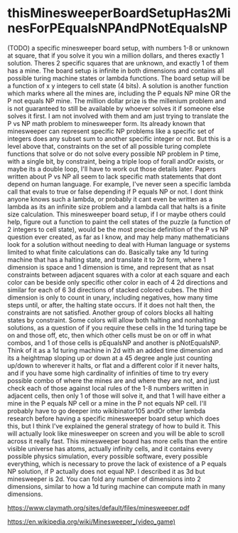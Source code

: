 # thisMinesweeperBoardSetupHas2MinesForPEqualsNPAndPNotEqualsNP
(TODO) a specific minesweeper board setup, with numbers 1-8 or unknown at square, that if you solve it you win a million dollars, and theres exactly 1 solution. Theres 2 specific squares that are unknown, and exactly 1 of them has a mine. The board setup is infinite in both dimensions and contains all possible turing machine states or lambda functions. The board setup will be a function of x y integers to cell state (4 bits). A solution is another function which marks where all the mines are, including the P equals NP mine OR the P not equals NP mine. The million dollar prize is the millenium problem and is not guaranteed to still be available by whoever solves it if someone else solves it first. I am not involved with them and am just trying to translate the P vs NP math problem to minesweeper form. Its already known that minesweeper can represent specific NP problems like a specific set of integers does any subset sum to another specific integer or not. But this is a level above that, constraints on the set of all possible turing complete functions that solve or do not solve every possible NP problem in P time, with a single bit, by constraint, being a triple loop of forall andOr exists, or maybe its a double loop, I'll have to work out those details later.  Papers written about P vs NP all seem to lack specific math statements that dont depend on human language. For example, I've never seen a specific lambda call that evals to true or false depending if P equals NP or not. I dont think anyone knows such a lambda, or probably it cant even be written as a lambda as its an infinite size problem and a lambda call that halts is a finite size calculation. This minesweeper board setup, if I or maybe others could help, figure out a function to paint the cell states of the puzzle (a function of 2 integers to cell state), would be the most precise definition of the P vs NP question ever created, as far as I know, and may help many mathematicians look for a solution without needing to deal with Human language or systems limited to what finite calculations can do.  Basically take any 1d turing machine that has a halting state, and translate it to 2d form, where 1 dimension is space and 1 dimension is time, and represent that as nsat constraints between adjacent squares with a color at each square and each color can be beside only specific other color in each of 4 2d directions and similar for each of 6 3d directions of stacked colored cubes. The third dimension is only to count in unary, including negatives, how many time steps until, or after, the halting state occurs. If it does not halt then, the constraints are not satisfied. Another group of colors blocks all halting states by constraint. Some colors will allow both halting and nonhalting solutions, as a question of if you require these cells in the 1d turing tape be on and those off, etc, then which other cells must be on or off in what combos, and 1 of those cells is pEqualsNP and another is pNotEqualsNP. Think of it as a 1d turing machine in 2d with an added time dimension and its a heightmap sloping up or down at a 45 degree angle just counting up/down to wherever it halts, or flat and a different color if it never halts, and if you have some high cardinality of infinities of time to try every possible combo of where the mines are and where they are not, and just check each of those against local rules of the 1-8 numbers written in adjacent cells, then only 1 of those will solve it, and that 1 will have either a mine in the P equals NP cell or a mine in the P not equals NP cell.  I'll probably have to go deeper into wikibinator105 andOr other lambda research before having a specific minesweeper board setup which does this, but I think I've explained the general strategy of how to build it.  This will actually look like minesweeper on screen and you will be able to scroll across it really fast. This minesweeper board has more cells than the entire visible universe has atoms, actually infinity cells, and it contains every possible physics simulation, every possible software, every possible everything, which is necessary to prove the lack of existence of a P equals NP solution, if P actually does not equal NP. I described it as 3d but minesweeper is 2d. You can fold any number of dimensions into 2 dimensions, similar to how a 1d turing machine can compute math in many dimensions.

https://www.claymath.org/sites/default/files/minesweeper.pdf

https://en.wikipedia.org/wiki/Minesweeper_(video_game)
